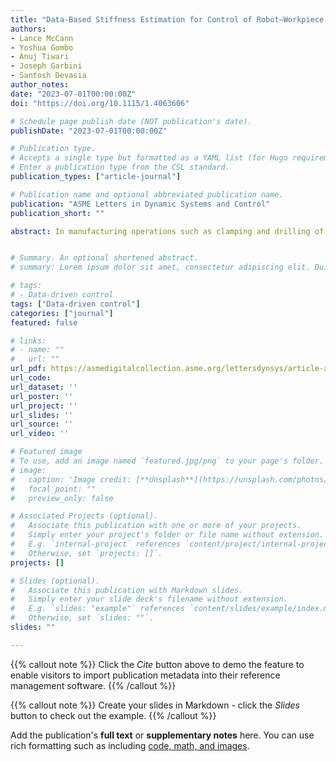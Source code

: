 ```yaml
---
title: "Data-Based Stiffness Estimation for Control of Robot–Workpiece Elastic Interactions"
authors:
- Lance McCann
- Yoshua Gombo
- Anuj Tiwari
- Joseph Garbini
- Santosh Devasia
author_notes:
date: "2023-07-01T00:00:00Z"
doi: "https://doi.org/10.1115/1.4063606"

# Schedule page publish date (NOT publication's date).
publishDate: "2023-07-01T00:00:00Z"

# Publication type.
# Accepts a single type but formatted as a YAML list (for Hugo requirements).
# Enter a publication type from the CSL standard.
publication_types: ["article-journal"]

# Publication name and optional abbreviated publication name.
publication: "ASME Letters in Dynamic Systems and Control"
publication_short: ""

abstract: In manufacturing operations such as clamping and drilling of elastic structures, tool–workpiece normality must be maintained, and shear forces minimized to avoid tool or workpiece damage. The challenge is that the combined stiffness of a robot and workpiece, needed to control the robot–workpiece elastic interactions, are often difficult to model and can vary due to geometry changes of the workpiece caused by large deformations and associated pose variations of the robot. The main contribution of this article is an algorithm (i) to learn the robot–workpiece stiffness relationship using a model-free data-based approach and (ii) to use it for applying desired forces and torques on the elastic structure. Moreover, comparative experiments with and without the data-based stiffness estimation show that clamping operating speed is increased by four times when using the stiffness estimation method while interaction forces and torques are kept within acceptable bounds.


# Summary. An optional shortened abstract.
# summary: Lorem ipsum dolor sit amet, consectetur adipiscing elit. Duis posuere tellus ac convallis placerat. Proin tincidunt magna sed ex sollicitudin condimentum.

# tags:
# - Data-driven control
tags: ["Data-driven control"]
categories: ["journal"]
featured: false

# links:
# - name: ""
#   url: ""
url_pdf: https://asmedigitalcollection.asme.org/lettersdynsys/article-abstract/3/3/031003/1168959/Data-Based-Stiffness-Estimation-for-Control-of
url_code: 
url_dataset: ''
url_poster: ''
url_project: ''
url_slides: ''
url_source: ''
url_video: ''

# Featured image
# To use, add an image named `featured.jpg/png` to your page's folder. 
# image:
#   caption: 'Image credit: [**Unsplash**](https://unsplash.com/photos/jdD8gXaTZsc)'
#   focal_point: ""
#   preview_only: false

# Associated Projects (optional).
#   Associate this publication with one or more of your projects.
#   Simply enter your project's folder or file name without extension.
#   E.g. `internal-project` references `content/project/internal-project/index.md`.
#   Otherwise, set `projects: []`.
projects: []

# Slides (optional).
#   Associate this publication with Markdown slides.
#   Simply enter your slide deck's filename without extension.
#   E.g. `slides: "example"` references `content/slides/example/index.md`.
#   Otherwise, set `slides: ""`.
slides: ""

---
```




{{% callout note %}}
Click the *Cite* button above to demo the feature to enable visitors to import publication metadata into their reference management software.
{{% /callout %}}

{{% callout note %}}
Create your slides in Markdown - click the *Slides* button to check out the example.
{{% /callout %}}

Add the publication's **full text** or **supplementary notes** here. You can use rich formatting such as including [code, math, and images](https://docs.hugoblox.com/content/writing-markdown-latex/).
